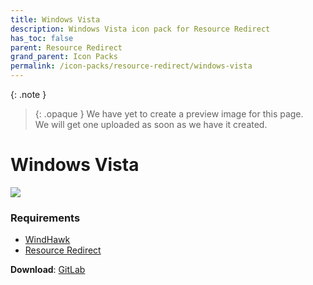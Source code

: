 ```yaml
---
title: Windows Vista
description: Windows Vista icon pack for Resource Redirect
has_toc: false
parent: Resource Redirect
grand_parent: Icon Packs
permalink: /icon-packs/resource-redirect/windows-vista
---
```


{: .note }
> {: .opaque }
> We have yet to create a preview image for this page.  
> We will get one uploaded as soon as we have it created.

Windows Vista
===========================

![][Preview]

### Requirements

*   [WindHawk][WindHawk]
*   [Resource Redirect][ResourceRedirect]


**Download**: [GitLab][GitLab]

<!-- ///////////////////////////////////////////////////////////////////////////////////////////////////////////////////////////////////////////////////// -->

[Preview]: https://gitlab.com/the-back-room/resource-redirect/-/raw/main/icon-packs/Windows-Vista/Extras/Preview.bmp 

[GitLab]: https://gitlab.com/the-back-room/resource-redirect/-/tree/main/icon-packs/Windows-Vista

[WindHawk]: https://windhawk.net/
[ResourceRedirect]: https://windhawk.net/mods/icon-resource-redirect

<!-- ///////////////////////////////////////////////////////////////////////////////////////////////////////////////////////////////////////////////////// -->
